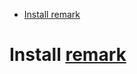 <!-- prettier-ignore-start -->
<!-- remark-ignore-start -->
<!-- X doctoc generated TOC please keep comment here to allow auto update -->
<!-- DON'T EDIT THIS SECTION, INSTEAD RE-RUN doctoc TO UPDATE -->

* [Install remark](#install-remark)

<!-- X doctoc generated TOC please keep comment here to allow auto update -->
<!-- remark-ignore-end -->
<!-- prettier-ignore-end -->

<!--| Begin the documentation section |-->

<!-- TODO: add another section here -->

<!-- remark-ignore -->
# Install [remark](https://npm.im/remark)
